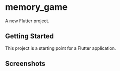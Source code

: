 # memory_game

A new Flutter project.

## Getting Started

This project is a starting point for a Flutter application.

## Screenshots

